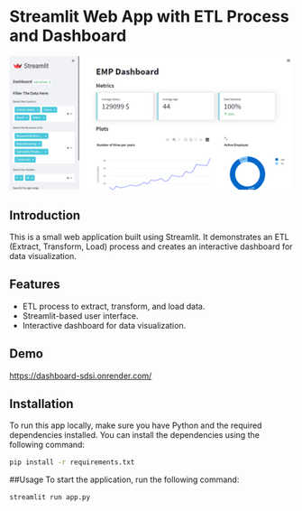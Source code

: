 # Streamlit Web App with ETL Process and Dashboard

![App Screenshot](app.png)

## Introduction

This is a small web application built using Streamlit. It demonstrates an ETL (Extract, Transform, Load) process and creates an interactive dashboard for data visualization.

## Features

- ETL process to extract, transform, and load data.
- Streamlit-based user interface.
- Interactive dashboard for data visualization.

## Demo
https://dashboard-sdsi.onrender.com/

## Installation

To run this app locally, make sure you have Python and the required dependencies installed. You can install the dependencies using the following command:

```bash
pip install -r requirements.txt
```
##Usage
To start the application, run the following command:

```bash
streamlit run app.py
```
